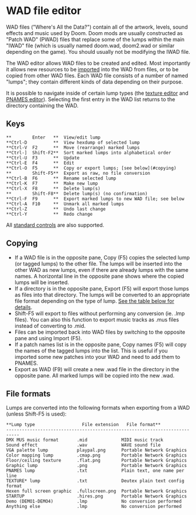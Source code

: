 
# WAD file editor

WAD files ("Where's All the Data?") contain all of the artwork, levels, sound
effects and music used by Doom. Doom mods are usually constructed as "Patch WAD"
(PWAD) files that replace some of the lumps within the main "IWAD" file (which
is usually named doom.wad, doom2.wad or similar depending on the game). You
should usually not be modifying the IWAD file.

The WAD editor allows WAD files to be created and edited. Most importantly it
allows new resources to be [imported](#copying) into the WAD from files, or to be copied
from other WAD files. Each WAD file consists of a number of named "lumps"; they
contain different kinds of data depending on their purpose.

It is possible to navigate inside of certain lump types (the [texture editor](texture_editor.md)
and [PNAMES editor](pnames_editor.md)). Selecting the first entry in the WAD
list returns to the directory containing the WAD.

## Keys

    **        Enter   **  View/edit lump
    **Ctrl-D          **  View hexdump of selected lump
    **Ctrl-V  F2      **  Move (rearrange) marked lumps
    **Ctrl-]  Shift-F2**  Sort marked lumps into alphabetical order
    **Ctrl-U  F3      **  Update
    **Ctrl-E  F4      **  Edit
    **Ctrl-O  F5      **  Copy or export lumps; [see below](#copying)
    **        Shift-F5**  Export as raw, no file conversion
    **Ctrl-B  F6      **  Rename selected lump
    **Ctrl-K  F7      **  Make new lump
    **Ctrl-X  F8      **  Delete lump(s)
    **        Shift-F8**  Delete lump(s) (no confirmation)
    **Ctrl-F  F9      **  Export marked lumps to new WAD file; see below
    **Ctrl-A  F10     **  Unmark all marked lumps
    **Ctrl-Z          **  Undo last change
    **Ctrl-Y          **  Redo change

All [standard controls](common.md) are also supported.

## Copying

 * If a WAD file is in the opposite pane, Copy (F5) copies the selected lump
   (or tagged lumps) to the other file. The lumps will be inserted into the
   other WAD as new lumps, even if there are already lumps with the same names.
   A horizontal line in the opposite pane shows where the copied lumps will be
   inserted.
 * If a directory is in the opposite pane, Export (F5) will export those lumps
   as files into that directory. The lumps will be converted to an appropriate
   file format depending on the type of lump.
   [See the table below for details](#file-formats).
 * Shift-F5 will export to files without performing any conversion (ie. .lmp
   files). You can also this function to export music tracks as .mus files
   instead of converting to .mid.
 * Files can be imported back into WAD files by switching to the opposite pane
   and using Import (F5).
 * If a patch names list is in the opposite pane, Copy names (F5) will copy the
   names of the tagged lumps into the list. This is useful if you imported some
   new patches into your WAD and need to add them to PNAMES.
 * Export as WAD (F9) will create a new .wad file in the directory in the
   opposite pane. All marked lumps will be copied into the new .wad.

## File formats

Lumps are converted into the following formats when exporting from a WAD (unless
Shift-F5 is used):

    **Lump type                  File extension   File format**
    ---------------------------------------------------------------------------
    DMX MUS music format       .mid             MIDI music track
    Sound effect               .wav             WAVE sound file
    VGA palette lump           playpal.png      Portable Network Graphics
    Color mapping lump         .cmap.png        Portable Network Graphics
    Floor/ceiling texture      .flat.png        Portable Network Graphics
    Graphic lump               .png             Portable Network Graphics
    PNAMES lump                .txt             Plain text, one name per line
    TEXTURE* lump              .txt             Deutex plain text config format
    Hexen full screen graphic  .fullscreen.png  Portable Network Graphics
    STARTUP                    .hires.png       Portable Network Graphics
    Demo (DEMO1-DEMO4)         .lmp             No conversion performed
    Anything else              .lmp             No conversion performed
